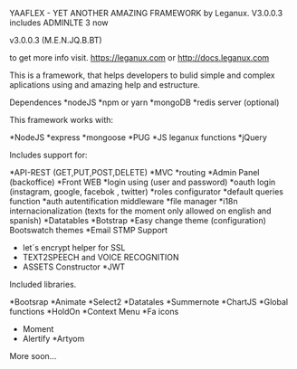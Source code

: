 YAAFLEX - YET ANOTHER AMAZING FRAMEWORK by Leganux. V3.0.0.3 includes ADMINLTE 3 now

v3.0.0.3 (M.E.N.JQ.B.BT)

to get more info visit. https://leganux.com or http://docs.leganux.com


This is a framework, that helps developers to bulid simple and complex aplications using and amazing help and estructure.

Dependences 
*nodeJS
*npm or yarn
*mongoDB
*redis server (optional)


This framework works with:

*NodeJS
*express
*mongoose
*PUG
*JS leganux functions
*jQuery

Includes support for:

*API-REST (GET,PUT,POST,DELETE)
*MVC
*routing
*Admin Panel (backoffice)
*Front WEB
*login using (user and password)
*oauth login (instagram, google, facebok , twitter)
*roles configurator
*default queries function
*auth autentification middleware
*file manager
*i18n internacionalization (texts for the moment only allowed on english and spanish)
*Datatables
*Botstrap
*Easy change theme (configuration) Bootswatch themes
*Email STMP Support
* let´s encrypt helper for SSL
* TEXT2SPEECH and VOICE RECOGNITION
* ASSETS Constructor
*JWT

Included libraries.

*Bootsrap
*Animate
*Select2
*Datatales
*Summernote
*ChartJS
*Global functions
*HoldOn
*Context Menu
*Fa icons
* Moment
* Alertify
*Artyom

More soon...





